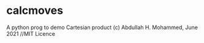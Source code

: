 # calcmoves
A python prog to demo Cartesian product
(c) Abdullah H. Mohammed, June 2021 //MIT Licence
